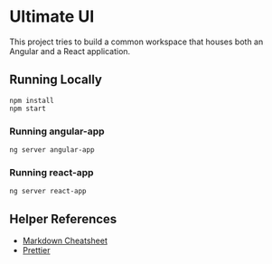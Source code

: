# Ultimate UI

This project tries to build a common workspace that houses both an Angular and a React application.

## Running Locally

```shell
npm install
npm start
```

### Running angular-app
```shell
ng server angular-app
```

### Running react-app
```shell
ng server react-app
```

## Helper References
- [Markdown Cheatsheet](https://github.com/adam-p/markdown-here/wiki/Markdown-Cheatsheet)
- [Prettier](https://github.com/prettier/prettier-vscode)